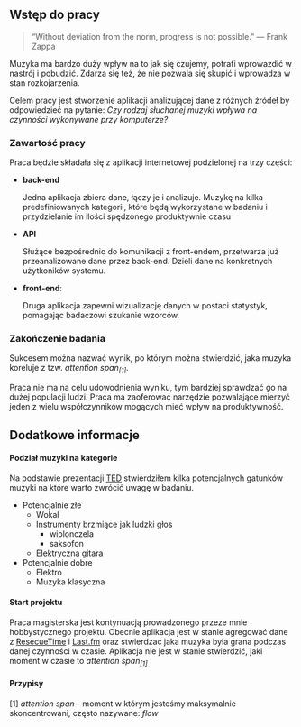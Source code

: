 ## Wstęp do pracy

>“Without deviation from the norm, progress is not possible.” 
>― Frank Zappa

Muzyka ma bardzo duży wpływ na to jak się czujemy, potrafi wprowazdić w nastrój i pobudzić.
Zdarza się też, że nie pozwala się skupić i wprowadza w stan rozkojarzenia.

Celem pracy jest stworzenie aplikacji analizującej dane z różnych źródeł by odpowiedzieć na pytanie:
*Czy rodzaj słuchanej muzyki wpływa na czynności wykonywane przy komputerze?*

### Zawartość pracy
Praca będzie składała się z aplikacji internetowej podzielonej na trzy części:
- **back-end**

    Jedna aplikacja zbiera dane, łączy je i analizuje.
    Muzykę na kilka predefiniowanych kategorii,
    które będą wykorzystane w badaniu i przydzielanie im ilości spędzonego produktywnie czasu

- **API**

   Służące bezpośrednio do komunikacji z front-endem, przetwarza już przeanalizowane dane przez back-end.
   Dzieli dane na konkretnych użytkoników systemu.

- **front-end**:

    Druga aplikacja zapewni wizualizację danych w postaci statystyk,
    pomagając badaczowi szukanie wzorców.

### Zakończenie badania
Sukcesem można nazwać wynik, po którym można stwierdzić,
jaka muzyka koreluje z tzw. *attention span<sub>[1]</sub>*.

Praca nie ma na celu udowodnienia wyniku, tym bardziej sprawdzać go na dużej populacji ludzi.
Praca ma zaoferować narzędzie pozwalające mierzyć jeden z wielu współczynników mogących mieć wpływ na produktywność.

## Dodatkowe informacje
#### Podział muzyki na kategorie
Na podstawie prezentacji [TED](https://www.youtube.com/watch?v=BBCjijl105I)
stwierdziłem kilka potencjalnych gatunków muzyki na które warto zwrócić uwagę w badaniu.

- Potencjalnie złe
  - Wokal
  - Instrumenty brzmiące jak ludzki głos
    - wiolonczela
    - saksofon
  - Elektryczna gitara
- Potencjalnie dobre
  - Elektro
  - Muzyka klasyczna

#### Start projektu
Praca magisterska jest kontynuacją prowadzonego przeze mnie hobbystycznego projektu.
Obecnie aplikacja jest w stanie agregować dane
z [ResecueTime](https://www.rescuetime.com/) i [Last.fm](http://www.last.fm/)
oraz stwierdzać jaka muzyka była grana podczas danej czynności w czasie.
Aplikacja nie jest w stanie stwierdzić, jaki moment w czasie to *attention span<sub>[1]</sub>*

#### Przypisy
[1] *attention span* - moment w którym jesteśmy maksymalnie skoncentrowani, często nazywane: *flow*
